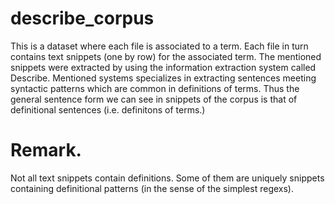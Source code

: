 # describe_corpus
This is a dataset where each file is associated to a term. Each file in turn contains text snippets (one by row) for the associated term. The mentioned snippets were extracted by using the information extraction system called Describe. Mentioned systems specializes in extracting sentences meeting syntactic patterns which are common in definitions of terms. Thus the general sentence form we can see in snippets of the corpus is that of definitional sentences (i.e. definitons of terms.)

# Remark. 

Not all text snippets contain definitions. Some of them are uniquely snippets containing definitional patterns (in the sense of the simplest regexs).
